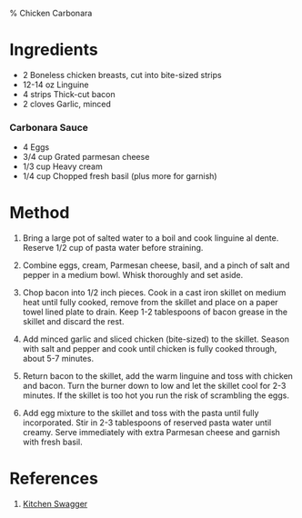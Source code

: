 % Chicken Carbonara

# Ingredients

- 2 Boneless chicken breasts, cut into bite-sized strips
- 12-14 oz Linguine
- 4 strips Thick-cut bacon
- 2 cloves Garlic, minced

### Carbonara Sauce

- 4 Eggs
- 3/4 cup Grated parmesan cheese
- 1/3 cup Heavy cream
- 1/4 cup Chopped fresh basil (plus more for garnish)

# Method

1. Bring a large pot of salted water to a boil and cook linguine al dente. Reserve 1/2 cup of pasta water before straining.

2. Combine eggs, cream, Parmesan cheese, basil, and a pinch of salt and pepper in a medium bowl. Whisk thoroughly and set aside.

3. Chop bacon into 1/2 inch pieces. Cook in a cast iron skillet on medium heat until fully cooked, remove from the skillet and place on a paper towel lined plate to drain. Keep 1-2 tablespoons of bacon grease in the skillet and discard the rest.

4. Add minced garlic and sliced chicken (bite-sized) to the skillet. Season with salt and pepper and cook until chicken is fully cooked through, about 5-7 minutes.

5. Return bacon to the skillet, add the warm linguine and toss with chicken and bacon. Turn the burner down to low and let the skillet cool for 2-3 minutes. If the skillet is too hot you run the risk of scrambling the eggs.

6. Add egg mixture to the skillet and toss with the pasta until fully incorporated. Stir in 2-3 tablespoons of reserved pasta water until creamy. Serve immediately with extra Parmesan cheese and garnish with fresh basil.

# References

1. [Kitchen Swagger](https://kitchenswagger.com/creamy-chicken-carbonara-recipe/)
